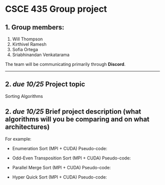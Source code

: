 # CSCE 435 Group project

## 1. Group members:
1. Will Thompson
2. Kirthivel Ramesh
3. Sofia Ortega
4. Sriabhinandan Venkatarama

The team will be communicating primarily through **Discord**. 


---

## 2. _due 10/25_ Project topic

Sorting Algorithms

## 2. _due 10/25_ Brief project description (what algorithms will you be comparing and on what architectures)

For example:
- Enumeration Sort (MPI + CUDA)
  Pseudo-code:
  
- Odd-Even Transposition Sort (MPI + CUDA)
  Pseudo-code:

- Parallel Merge Sort (MPI + CUDA)
  Pseudo-code:
  
- Hyper Quick Sort (MPI + CUDA)
  Pseudo-code:

